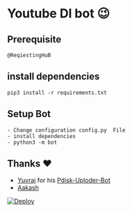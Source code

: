# Youtube Dl bot 😉
## Prerequisite
    @ReqiestingHuB
  
    
## install dependencies
    pip3 install -r requirements.txt


## Setup Bot
    - Change configuration config.py  File
    - install dependencies
    - python3 -m bot
    
## Thanks ❤️
* [Yuvraj](https://telegram.dog/yuvi_4502) for his [Pdisk-Uploder-Bot](https://github.com/FilmyFather/Pdisk-Upload-Bot)
* [Aakash](https://telegram.dog/lucifermoarningstar765)

[![Deploy](https://www.herokucdn.com/deploy/button.svg)](https://heroku.com/deploy?template=https://github.com/FilmyFather/Youtube-Downloader-Bot)
